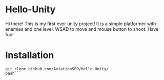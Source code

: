 # Hello-Unity
Hi there! This is my first ever unity project! It is a simple platformer with enemies and one level. WSAD to move and mouse button to shoot. Have fun!
# Installation
```curl
git clone github.com/AviationSFO/Hello-Unity/
bash```
